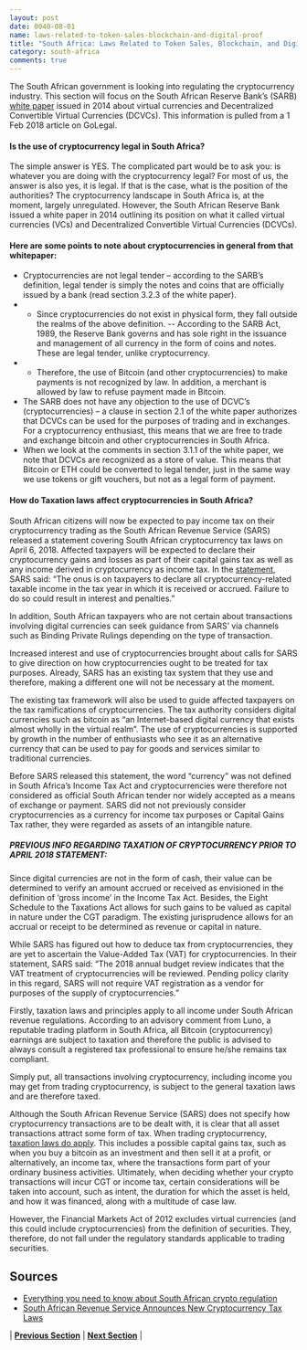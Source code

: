 ```yaml
---
layout: post
date: 0040-08-01
name: laws-related-to-token-sales-blockchain-and-digital-proof
title: "South Africa: Laws Related to Token Sales, Blockchain, and Digital Proof"
category: south-africa
comments: true
---
```


The South African government is looking into regulating the cryptocurrency industry. This section will focus on the South African Reserve Bank’s (SARB) [white paper](https://www.golegal.co.za/wp-content/uploads/2018/01/Virtual-Currencies-Position-Paper-Final_02of2014.pdf) issued in 2014 about virtual currencies and Decentralized Convertible Virtual Currencies (DCVCs). This information is pulled from a 1 Feb 2018 article on GoLegal.

#### Is the use of cryptocurrency legal in South Africa?
The simple answer is YES. The complicated part would be to ask you: is whatever you are doing with the cryptocurrency legal? For most of us, the answer is also yes, it is legal. If that is the case, what is the position of the authorities? The cryptocurrency landscape in South Africa is, at the moment, largely unregulated. However, the South African Reserve Bank issued a white paper in 2014 outlining its position on what it called virtual currencies (VCs) and Decentralized Convertible Virtual Currencies (DCVCs).
 
#### Here are some points to note about cryptocurrencies in general from that whitepaper:
- Cryptocurrencies are not legal tender – according to the SARB’s definition, legal tender is simply the notes and coins that are officially issued by a bank (read section 3.2.3 of the white paper).
 - - Since cryptocurrencies do not exist in physical form, they fall outside the realms of the above definition.
 -- According to the SARB Act, 1989, the Reserve Bank governs and has sole right in the issuance and management of all currency in the form of coins and notes. These are legal tender, unlike cryptocurrency.
 - - Therefore, the use of Bitcoin (and other cryptocurrencies) to make payments is not recognized by law. In addition, a merchant is allowed by law to refuse payment made in Bitcoin.
- The SARB does not have any objection to the use of DCVC’s (cryptocurrencies) – a clause in section 2.1 of the white paper authorizes that DCVCs can be used for the purposes of trading and in exchanges. For a cryptocurrency enthusiast, this means that we are free to trade and exchange bitcoin and other cryptocurrencies in South Africa.
- When we look at the comments in section 3.1.1 of the white paper, we note that DCVCs are recognized as a store of value. This means that Bitcoin or ETH could be converted to legal tender, just in the same way we use tokens or gift vouchers, but not as a legal form of payment.

#### How do Taxation laws affect cryptocurrencies in South Africa?
South African citizens will now be expected to pay income tax on their cryptocurrency trading as the South African Revenue Service (SARS) released a statement covering South African cryptocurrency tax laws on April 6, 2018.
Affected taxpayers will be expected to declare their cryptocurrency gains and losses as part of their capital gains tax as well as any income derived in cryptocurrency as income tax. In the [statement](http://www.sars.gov.za/Media/MediaReleases/Pages/6-April-2018---SARS-stance-on-the-tax-treatment-of-cryptocurrencies-.aspx), SARS said: “The onus is on taxpayers to declare all cryptocurrency-related taxable income in the tax year in which it is received or accrued. Failure to do so could result in interest and penalties.”

In addition, South African taxpayers who are not certain about transactions involving digital currencies can seek guidance from SARS’ via channels such as Binding Private Rulings depending on the type of transaction.

Increased interest and use of cryptocurrencies brought about calls for SARS to give direction on how cryptocurrencies ought to be treated for tax purposes. Already, SARS has an existing tax system that they use and therefore, making a different one will not be necessary at the moment.

The existing tax framework will also be used to guide affected taxpayers on the tax ramifications of cryptocurrencies. The tax authority considers digital currencies such as bitcoin as “an Internet-based digital currency that exists almost wholly in the virtual realm”. The use of cryptocurrencies is supported by growth in the number of enthusiasts who see it as an alternative currency that can be used to pay for goods and services similar to traditional currencies.

Before SARS released this statement, the word “currency” was not defined in South Africa’s Income Tax Act and cryptocurrencies were therefore not considered as official South African tender nor widely accepted as a means of exchange or payment. SARS did not not previously consider cryptocurrencies as a currency for income tax purposes or Capital Gains Tax rather, they were regarded as assets of an intangible nature.

##### PREVIOUS INFO REGARDING TAXATION OF CRYPTOCURRENCY PRIOR TO APRIL 2018 STATEMENT:

Since digital currencies are not in the form of cash, their value can be determined to verify an amount accrued or received as envisioned in the definition of ‘gross income’ in the Income Tax Act. Besides, the Eight Schedule to the Taxations Act allows for such gains to be valued as capital in nature under the CGT paradigm. The existing jurisprudence allows for an accrual or receipt to be determined as revenue or capital in nature.

While SARS has figured out how to deduce tax from cryptocurrencies, they are yet to ascertain the Value-Added Tax (VAT) for cryptocurrencies. In their statement, SARS said: “The 2018 annual budget review indicates that the VAT treatment of cryptocurrencies will be reviewed. Pending policy clarity in this regard, SARS will not require VAT registration as a vendor for purposes of the supply of cryptocurrencies.”

Firstly, taxation laws and principles apply to all income under South African revenue regulations. According to an advisory comment from Luno, a reputable trading platform in South Africa, all Bitcoin (cryptocurrency) earnings are subject to taxation and therefore the public is advised to always consult a registered tax professional to ensure he/she remains tax compliant.

Simply put, all transactions involving cryptocurrency, including income you may get from trading cryptocurrency, is subject to the general taxation laws and are therefore taxed.

Although the South African Revenue Service (SARS) does not specify how cryptocurrency transactions are to be dealt with, it is clear that all asset transactions attract some form of tax. When trading cryptocurrency, [taxation laws do apply](https://businesstech.co.za/news/banking/216597/sars-looking-at-tracking-bitcoin-and-other-cryptocurrency-trades-report/). This includes a possible capital gains tax, such as when you buy a bitcoin as an investment and then sell it at a profit, or alternatively, an income tax, where the transactions form part of your ordinary business activities. Ultimately, when deciding whether your crypto transactions will incur CGT or income tax, certain considerations will be taken into account, such as intent, the duration for which the asset is held, and how it was financed, along with a multitude of case law.

However, the Financial Markets Act of 2012 excludes virtual currencies (and this could include cryptocurrencies) from the definition of securities. They, therefore, do not fall under the regulatory standards applicable to trading securities.

Sources 
--- 
- [Everything you need to know about South African crypto regulation](https://www.golegal.co.za/cryptocurrency-regulation-south-africa/)
- [South African Revenue Service Announces New Cryptocurrency Tax Laws](http://bitcoinafrica.io/2018/04/08/south-african-cryptocurrency-tax-laws/)

| **[Previous Section]( https://neo-project.github.io/global-blockchain-compliance-hub//south-africa/south-africa-governing-by-law.html)** | **[Next Section]( https://neo-project.github.io/global-blockchain-compliance-hub//south-africa/south-africa-securities-related-laws.html)** |
